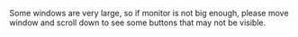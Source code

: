 


Some windows are very large, so if monitor is not big enough, please move window and scroll down to see some buttons that may not be visible.
